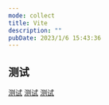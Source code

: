 ```yaml
---
mode: collect
title: Vite
description: ""
pubDate: 2023/1/6 15:43:36
---
```

## 测试
[测试](https://baidu.com) [测试](https://baidu.com) [测试](https://baidu.com)

